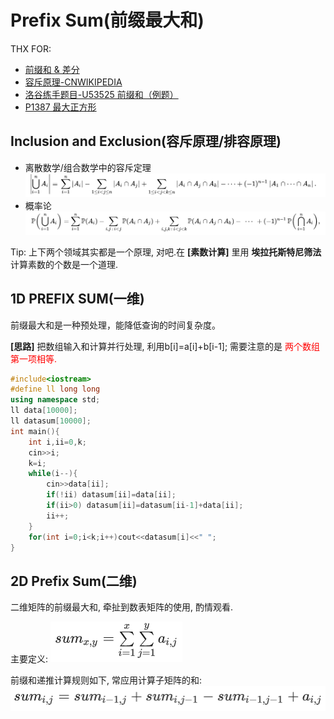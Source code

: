 # Prefix Sum(前缀最大和)
THX FOR:
- [前缀和 & 差分](https://oi-wiki.org/basic/prefix-sum/)
- [容斥原理-CNWIKIPEDIA](https://zh.wikipedia.org/wiki/%E6%8E%92%E5%AE%B9%E5%8E%9F%E7%90%86)
- [洛谷练手题目-U53525 前缀和（例题）](https://www.luogu.com.cn/problem/U53525)
- [P1387 最大正方形](https://www.luogu.com.cn/problem/P1387)

## Inclusion and Exclusion(容斥原理/排容原理)
- 离散数学/组合数学中的容斥定理
![](./img/Inclusion_and_Exclusion.png)
- 概率论
![](./img/Inclusion_and_Exclusion_2.png)

Tip: 上下两个领域其实都是一个原理, 对吧.在 **[素数计算]** 里用 **埃拉托斯特尼筛法** 计算素数的个数是一个道理.

## 1D PREFIX SUM(一维)

前缀最大和是一种预处理，能降低查询的时间复杂度。

**[思路]** 把数组输入和计算并行处理, 利用b[i]=a[i]+b[i-1]; 需要注意的是 <font color=red>两个数组第一项相等. </font>

```cpp
#include<iostream>
#define ll long long
using namespace std;
ll data[10000];
ll datasum[10000];
int main(){
    int i,ii=0,k;
    cin>>i;
    k=i;
    while(i--){
        cin>>data[ii];
        if(!ii) datasum[ii]=data[ii];
        if(ii>0) datasum[ii]=datasum[ii-1]+data[ii];
        ii++;
    }
    for(int i=0;i<k;i++)cout<<datasum[i]<<" ";
}  
```

## 2D Prefix Sum(二维)

二维矩阵的前缀最大和,  牵扯到数表矩阵的使用, 酌情观看.

主要定义:
![](./img/Inclusion_and_Exclusion_4.png)

前缀和递推计算规则如下, 常应用计算子矩阵的和:
![](./img/Inclusion_and_Exclusion_3.png)


